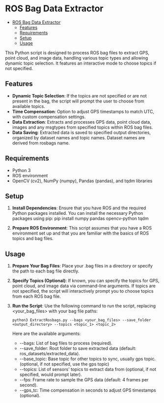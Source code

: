 # ROS Bag Data Extractor

- [ROS Bag Data Extractor](#ros-bag-data-extractor)
  - [Features](#features)
  - [Requirements](#requirements)
  - [Setup](#setup)
  - [Usage](#usage)

This Python script is designed to process ROS bag files to extract GPS, point cloud, and image data, handling various topic types and allowing dynamic topic selection. It features an interactive mode to choose topics if not specified.

## Features

- **Dynamic Topic Selection**: If the topics are not specified or are not present in the bag, the script will prompt the user to choose from available topics.
- **Time Compensation**: Option to adjust GPS timestamps to match UTC, with custom compensation settings.
- **Data Extraction**: Extracts and processes GPS data, point cloud data, images and any msgtypes from specified topics within ROS bag files.
- **Data Saving**: Extracted data is saved to specified output directories, organized by dataset names and topic names. Dataset names are derived from rosbags name.

## Requirements

- Python 3
- ROS environment
- OpenCV (cv2), NumPy (numpy), Pandas (pandas), and tqdm libraries

## Setup

1. **Install Dependencies**: Ensure that you have ROS and the required Python packages installed. You can install the necessary Python packages using pip:
   pip install numpy pandas opencv-python tqdm

2. **Prepare ROS Environment**: This script assumes that you have a ROS environment set up and that you are familiar with the basics of ROS topics and bag files.

## Usage

1. **Prepare Your Bag Files**: Place your .bag files in a directory or specify the path to each bag file directly.

2. **Specify Topics (Optional)**: If known, you can specify the topics for GPS, point cloud, and image data via command-line arguments. If topics are not specified, the script will interactively prompt you to choose topics from each ROS bag file.

1. **Run the Script**:
   Use the following command to run the script, replacing <your_bag_files> with your bag file paths:

   ```shell
   python3 ExtractRosbags.py --bags <your_bag_files> --save_folder <output_directory> --topics <topic_1> <topic_2>
   ```

   Here are the available arguments:

   - --bags: List of bag files to process (required).
   - --save_folder: Root folder to save extracted data (default: ros_datasets/extracted_data).
   - --base_topic: Base topic for other topics to sync, usually gps topic. (optional, if not specified, use the gps topic)
   - --topics: List of sensors' topics to extract data from (optional, if not specified, would prompt later).
   - --fps: Frame rate to sample the GPS data (default: 4 frames per second).
   - --gps_tc: Time compensation in seconds to adjust GPS timestamps (optional).


